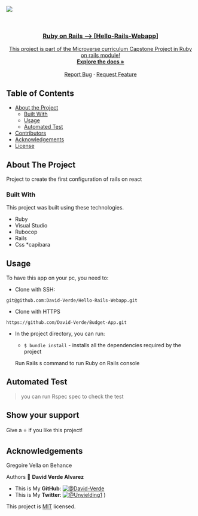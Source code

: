 ![](https://img.shields.io/badge/Microverse-blueviolet)

<br />
<p align="center">
  <a href="https://github.com/David-Verde/Hello-Rails-Webapp">
 

  <h3 align="center">Ruby on Rails --> [Hello-Rails-Webapp]</h3>

  <p align="center">
    This project is part of the Microverse curriculum Capstone Project in Ruby on rails module!
    <br />
    <a href="https://github.com/David-Verde/Hello-Rails-Webapp"><strong>Explore the docs »</strong></a>
    <br />
    <br />
    <a href="https://github.com/David-Verde/Hello-Rails-Webapp/issues">Report Bug</a>
    ·
    <a href="https://github.com/David-Verde/Hello-Rails-Webapp/issues">Request Feature</a>
  </p>
</p>

<!-- TABLE OF CONTENTS -->
## Table of Contents

* [About the Project](#about-the-project)
  * [Built With](#built-with)
  * [Usage](#usage)
  * [Automated Test](#automated-test)
* [Contributors](#contributors)
* [Acknowledgements](#acknowledgements)
* [License](#license)

<!-- ABOUT THE PROJECT -->
## About The Project
Project to create the first configuration of rails on react



###
 <a href="https://github.com/David-Verde/Hello-Rails-Webapp">
    
  </a>

### Built With
This project was built using these technologies.
* Ruby
* Visual Studio
* Rubocop
* Rails
* Css
*capibara


<!-- INSTALLATION -->
## Usage

To have this app on your pc, you need to:

  - Clone with SSH:
  ```
git@github.com:David-Verde/Hello-Rails-Webapp.git
  ```
  - Clone with HTTPS
  ```
https://github.com/David-Verde/Budget-App.git
  ```

* In the project directory, you can run:

  - `$ bundle install` - installs all the dependencies required by the project

  Run Rails s command to run Ruby on Rails console

## Automated Test
 > you can run Rspec spec to check the test



## Show your support

Give a :star: if you like this project!


## Acknowledgements
Gregoire Vella on Behance 

Authors
👤 **David Verde Alvarez**
- This is My **GitHub**: [![@David-Verde](https://img.shields.io/github/followers/omarramoun?label=David&style=social)](https://github.com/David-Verde)
- This is My **Twitter**: [![@Unyielding1](https://img.shields.io/twitter/follow/omarramoun?label=David16&style=social)](https://twitter.com/UnyieldingOne)
)

This project is [MIT](https://github.com/David-Verde/Budget-App/blob/develop/LICENSE) licensed.

